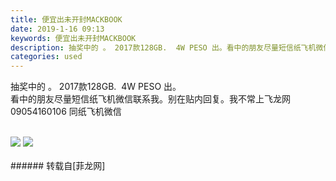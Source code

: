 ```yaml
---
title: 便宜出未开封MACKBOOK
date: 2019-1-16 09:13
keywords: 便宜出未开封MACKBOOK
description: 抽奖中的 。 2017款128GB.  4W PESO 出。看中的朋友尽量短信纸飞机微信联系我。别在贴内回复。我不常上飞龙网09054160106 同纸飞机微信
categories: used
---
```

<td class="t_f" id="postmessage_2704019">

抽奖中的 。 2017款128GB.  4W PESO 出。<br/>
看中的朋友尽量短信纸飞机微信联系我。别在贴内回复。我不常上飞龙网<br/>
09054160106 同纸飞机微信<br/>
<br/>

<img aid="1058254" data-cf-modified-a09a0dc5853b5b238cf89f90-="" file="data/attachment/forum/201901/16/091220slc7lovakgnvqdon.jpg.thumb.jpg" id="aimg_1058254" inpost="1" onclick="" onmouseover="" src="http://www.flw.ph/data/attachment/forum/201901/16/091220slc7lovakgnvqdon.jpg" style="cursor:pointer" zoomfile="data/attachment/forum/201901/16/091220slc7lovakgnvqdon.jpg"/>



<img aid="1058253" data-cf-modified-a09a0dc5853b5b238cf89f90-="" file="data/attachment/forum/201901/16/091219t1xl3lwe230jk34z.jpg.thumb.jpg" id="aimg_1058253" inpost="1" onclick="" onmouseover="" src="http://www.flw.ph/data/attachment/forum/201901/16/091219t1xl3lwe230jk34z.jpg" style="cursor:pointer" zoomfile="data/attachment/forum/201901/16/091219t1xl3lwe230jk34z.jpg"/>


<br/>
<br/>
</td>
###### 转载自[菲龙网]